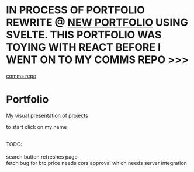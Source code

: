 # IN PROCESS OF PORTFOLIO REWRITE @ [NEW PORTFOLIO](https://github.com/FomasTreeman/ThomasFreeman-) USING SVELTE. THIS PORTFOLIO WAS TOYING WITH REACT BEFORE I WENT ON TO MY COMMS REPO >>>
[comms repo](https://comm-a-fomastreeman.vercel.app/)


# Portfolio
My visual presentation of projects

to start click on my name 

<br />
TODO: <br />
<br />
   search button refreshes page <br /> 
   fetch bug for btc price needs cors approval which needs server integration </br>
